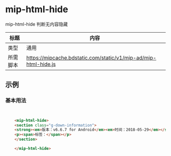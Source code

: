 # mip-html-hide

mip-html-hide 判断无内容隐藏

标题|内容
----|----
类型|通用
所需脚本|https://mipcache.bdstatic.com/static/v1/mip-ad/mip-html-hide.js

## 示例

### 基本用法
```html


	<mip-html-hide>
	<section class="g-down-information">
    <strong><em>版本：v6.6.7 for Android</em><em>时间：2018-05-29</em></strong>
    <p><span>标签：</span></p>
    </section>

	</mip-html-hide>  
